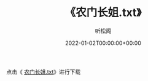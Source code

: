 ﻿---
title:  《农门长姐.txt》
date:   2022-01-02T00:00:00+00:00
author: 听松阁
layout: post
permalink: /农门长姐/
categories: 小说
tags: [小说]
---

点击《 [农门长姐.txt](http://img.660000.xyz/bookstukust/book/bntxt/10/农门长姐.txt)》进行下载